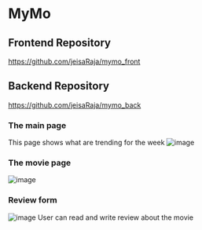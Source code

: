 # MyMo
## Frontend Repository
https://github.com/jeisaRaja/mymo_front

## Backend Repository
https://github.com/jeisaRaja/mymo_back

### The main page
This page shows what are trending for the week
![image](https://github.com/jeisaRaja/MyMo/assets/74583538/66ea2035-92ba-4b08-af84-338d9e5a91e8)
### The movie page
![image](https://github.com/jeisaRaja/MyMo/assets/74583538/989a9cf4-9468-4987-9f1d-50dcd484b6c6)

### Review form
![image](https://github.com/jeisaRaja/MyMo/assets/74583538/a14ac57a-166a-4ac5-977a-e8cbe410eab7)
User can read and write review about the movie
